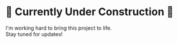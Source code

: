 # 🚧 Currently Under Construction 🚧

I'm working hard to bring this project to life.  
Stay tuned for updates!
